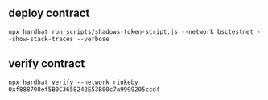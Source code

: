 ## deploy contract
```
npx hardhat run scripts/shadows-token-script.js --network bsctestnet --show-stack-traces --verbose
```

##  verify contract
```
npx hardhat verify --network rinkeby 0xf888798ef5B0C3658242E53B00c7a9999205ccd4 
```